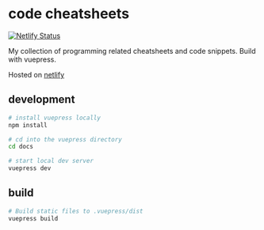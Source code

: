 # code cheatsheets

[![Netlify Status](https://api.netlify.com/api/v1/badges/0edece25-af01-4c0b-b793-b2f9117be1a1/deploy-status)](https://app.netlify.com/sites/code-dnlvgl/deploys)

My collection of programming related cheatsheets and code snippets. Build with vuepress.

Hosted on [netlify](https://code-dnlvgl.netlify.com/)

## development

```bash
# install vuepress locally
npm install

# cd into the vuepress directory
cd docs

# start local dev server
vuepress dev
```

## build

```bash
# Build static files to .vuepress/dist
vuepress build
```

